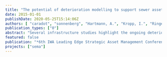 ```yaml
---
title: "The potential of deterioration modelling to support sewer asset management"
date: 2015-01-01
publishDate: 2020-05-25T15:14:06Z
authors: [ "caradot", "sonnenberg", "Hartmann, A.", "Kropp, I.", "Ringe, A.", "Denhez, S.", "Timm, M.", "rouault" ]
publication_types: ["0"]
abstract: "Several infrastructure studies highlight the ongoing deterioration of critical assets in water and wastewater systems (WERF, 2007). A recent survey among 397 water and wastewater industry participants in the U.S.A. and Canada highlights that aging infrastructure and the management of capital and operational costs are the two main industry issues (Black and Veatch, 2013). From the participants, more than 70% of municipalities and utilities have already implemented condition assessment and inspection programs to assess the condition state of their systems. However, less than 10% are currently using simulation tools to support their asset management strategies. These results underline the strong opportunity for municipalities and utilities to increase the efficiency of their asset management programs by extracting the value of their (already) available data. Several modeling approaches are now available but not commonly used by sewer operators to support strategies (Caradot et al., 2013). Indeed, most of these models still fail to show that they can adequately forecast future conditions (Ana and Bauwens, 2010; Scheidegger et al., 2011). This article presents an assessment of the ability of sewer deterioration models to simulate the condition distribution of sewer networks. The analysis has been done using the extensive CCTV dataset of a German city, Braunschweig."
featured: false
publication: "*6th IWA Leading Edge Strategic Asset Management Conference*"
projects: ["sema"]
---
```


